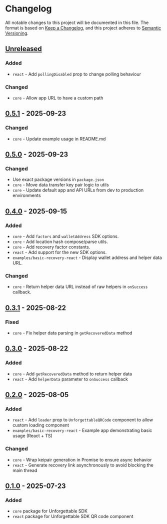 # Changelog
All notable changes to this project will be documented in this file.
The format is based on [Keep a Changelog], and this project adheres to [Semantic Versioning].

## [Unreleased]
### Added
- `react` - Add `pollingDisabled` prop to change polling behaviour

### Changed
- `core` - Allow app URL to have a custom path

## [0.5.1] - 2025-09-23
### Changed
- `core` - Update example usage in README.md

## [0.5.0] - 2025-09-23
### Changed
- Use exact package versions in `package.json`
- `core` - Move data transfer key pair logic to utils
- `core` - Update default app and API URLs from dev to production environments

## [0.4.0] - 2025-09-15
### Added
- `core` - Add `factors` and `walletAddress` SDK options.
- `core` - Add location hash compose/parse utils.
- `core` - Add recovery factor constants.
- `react` - Add support for the new SDK options.
- `examples/basic-recovery-react` - Display wallet address and helper data URL.

### Changed
- `core` - Return helper data URL instead of raw helpers in `onSuccess` callback.

## [0.3.1] - 2025-08-22
### Fixed
- `core` - Fix helper data parsing in `getRecoveredData` method

## [0.3.0] - 2025-08-22
### Added
- `core` - Add `getRecoveredData` method to return helper data
- `react` - Add `helperData` parameter to `onSuccess` callback

## [0.2.0] - 2025-08-05
### Added
- `react` - Add `loader` prop to `UnforgettableQRCode` component to allow custom loading component
- `examples/basic-recovery-react` - Example app demonstrating basic usage (React + TS)

### Changed
- `core` - Wrap keipair generation in Promise to ensure async behavior
- `react` - Generate recovery link asynchronously to avoid blocking the main thread

## [0.1.0] - 2025-07-23
### Added
- `core` package for Unforgettable SDK
- `react` package for Unforgettable SDK QR code component


[Keep a Changelog]: https://keepachangelog.com/en/1.0.0/
[Semantic Versioning]: https://semver.org/spec/v2.0.0.html

[Unreleased]: https://github.com/rarimo/unforgettable-sdk/compare/0.5.1...HEAD
[0.5.1]: https://github.com/rarimo/unforgettable-sdk/compare/0.5.0...0.5.1
[0.5.0]: https://github.com/rarimo/unforgettable-sdk/compare/0.4.0...0.5.0
[0.4.0]: https://github.com/rarimo/unforgettable-sdk/compare/0.3.1...0.4.0
[0.3.1]: https://github.com/rarimo/unforgettable-sdk/compare/0.3.0...0.3.1
[0.3.0]: https://github.com/rarimo/unforgettable-sdk/compare/0.2.0...0.3.0
[0.2.0]: https://github.com/rarimo/unforgettable-sdk/compare/0.1.0...0.2.0
[0.1.0]: https://github.com/rarimo/unforgettable-sdk/releases/tag/0.1.0

